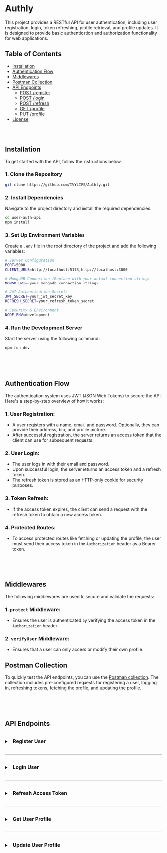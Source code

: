 # Authly

This project provides a RESTful API for user authentication, including user registration, login, token refreshing, profile retrieval, and profile updates. It is designed to provide basic authentication and authorization functionality for web applications.

## Table of Contents

-   [Installation](#installation)
-   [Authentication Flow](#authentication-flow)
-   [Middlewares](#middlewares)
-   [Postman Collection](#postman-collection)
-   [API Endpoints](#api-endpoints)
    -   [POST /register](#post-register)
    -   [POST /login](#post-login)
    -   [POST /refresh](#post-refresh)
    -   [GET /profile](#get-profile)
    -   [PUT /profile](#put-profile)
-   [License](#license)

<br>
<br>

## Installation

To get started with the API, follow the instructions below.

### 1. Clone the Repository

```bash
git clone https://github.com/IVYLIFE/Authly.git
```

### 2. Install Dependencies
Navigate to the project directory and install the required dependencies.

```bash
cd user-auth-api
npm install
```

### 3. Set Up Environment Variables
Create a `.env` file in the root directory of the project and add the following variables:

```bash
# Server Configuration
PORT=5000
CLIENT_URLS=http://localhost:5173,http://localhost:3000

# MongoDB Connection (Replace with your actual connection string)
MONGO_URI=<your_mongodb_connection_string>

# JWT Authentication Secrets
JWT_SECRET=your_jwt_secret_key
REFRESH_SECRET=your_refresh_token_secret

# Security & Environment
NODE_ENV=development
```

### 4. Run the Development Server

Start the server using the following command:

```bash
npm run dev
```


<br>
<br>
<br>


## Authentication Flow

The authentication system uses JWT (JSON Web Tokens) to secure the API. Here's a step-by-step overview of how it works:

### 1. User Registration:
- A user registers with a name, email, and password. Optionally, they can provide their address, bio, and profile picture.
- After successful registration, the server returns an access token that the client can use for subsequent requests.

### 2. User Login:
- The user logs in with their email and password.
- Upon successful login, the server returns an access token and a refresh token.
- The refresh token is stored as an HTTP-only cookie for security purposes.

### 3. Token Refresh:
- If the access token expires, the client can send a request with the refresh token to obtain a new access token.

### 4. Protected Routes:
- To access protected routes like fetching or updating the profile, the user must send their access token in the `Authorization` header as a Bearer token.

<br>
<br>
<br>

## Middlewares

The following middlewares are used to secure and validate the requests:

### 1. `protect` Middleware:
- Ensures the user is authenticated by verifying the access token in the `Authorization` header.

### 2. `verifyUser` Middleware:
- Ensures that a user can only access or modify their own profile.

## Postman Collection

To quickly test the API endpoints, you can use the [Postman collection](https://documenter.getpostman.com/view/23283772/2sB2cPk6FR). The collection includes pre-configured requests for registering a user, logging in, refreshing tokens, fetching the profile, and updating the profile.

<br>
<br>
<br>

## API Endpoints 

<br>
<details id = "#post-register" >
  <summary><span style="font-size: 16px; font-weight: bold; margin: 50px 10px">Register User </summary>
  <p>This endpoint allows the client to register a new user. </p>

#### **Request:**

-   **`name`** (string, required): The name of the user.
-   **`email`** (string, required): The email address of the user. It should be unique.
-   **`password`** (string, required): The password for the user account. It should be securely hashed on the server.
-   **`address`** (string, optional): The address of the user.
-   **`bio`** (string, optional): A brief bio or description of the user.
-   **`profilePicture`** (string, optional): URL of the user's profile picture.

Example:

```json
{
    "name": "IvyLife",
    "email": "thisivylife01@gmail.com",
    "address": "Delhi",
    "password": "password!"
}
```

#### **Response:**

The response of this request is a JSON schema representing the user registration details. The schema includes the following properties:

-   **`_id`** (string): The unique identifier of the registered user.
-   **`name`** (string): The name of the registered user.
-   **`email`** (string): The email address of the registered user.
-   **`accessToken`** (string): A JWT access token to be used for authenticating further requests.

Example:

```json
{
    "_id": "67e91842b489125fbf9f138d",
    "name": "IvyLife",
    "email": "thisivylife01@gmail.com",
    "accessToken": "eyJhbGciOiJIUzI1NiIsInR5cCI6IkpXVCJ9.eyJpZCI6IjY3ZTk0YjUyMDBjOTUwODVmYjMyNGFiZSIsImlhdCI6MTc0MzM0MjQxOCwiZXhwIjoxNzQzMzQzMzE4fQ.P8oHo4BCDlT_vvxMLUWS7OR2mkCyA-ixx9BFcmRS9cA"
}
```

#### **Status Codes:**

-   **`201 Created`**: The user was successfully created and registered.
-   **`400 Bad Request`**: The request was invalid, Reason can be A user with the provided email already exists or missing data (e.g., missing required fields).

</details>

<br>

---

<br>

<details>
  <summary><span style="font-size: 16px; font-weight: bold; margin: 50px 10px">Login User</summary>

  <p>This endpoint allows users to log in by providing their email and password.  
  If the credentials are valid, the user will receive an access token and a refresh token.</p>

#### **Request:**

-   `email` (string): The email address of the user.
-   `password` (string): The password for the user's account.

```json
{
    "email": "thisivylife01@gmail.com",
    "password": "password!"
}
```

#### **Response:**

The response will return a JSON object with the following properties:

-   **`_id`** (string): The unique identifier of the logged-in user.
-   **`name`** (string): The name of the logged-in user.
-   **`email`** (string): The email address of the logged-in user.
-   **`accessToken`** (string): A JWT access token for the user to authenticate further requests.

```json
{
    "_id": "67e91842b489125fbf9f138d",
    "name": "IvyLife",
    "email": "thisivylife01@gmail.com",
    "accessToken": "eyJhbGciOiJIUzI1NiIsInR5cCI6IkpXVCJ9.eyJpZCI6IjY3ZTkxODQyYjQ4OTEyNWZiZjlmMTM4ZCIsImlhdCI6MTc0MzMyOTM0NiwiZXhwIjoxNzQzMzMwMjQ2fQ.O7kytBT90d2kLOE5nwGEVKLV-nu80hj3_m9chqsezZU"
}
```

#### **Status Codes:**

-   **`200 OK`**: The login is successful. The response contains user details and tokens.
-   **`401 Unauthorized`**: The email or password is incorrect.
-   **`404 Not Found`**: No user exists with that email.
-   **`500 Internal Server Error`**: A server error occurred during the login process.

</details>

<br>

---

<br>
<details>
    <summary><span style="font-size: 16px; font-weight: bold; margin: 50px 10px">Refresh Access Token</summary>
  <p>This endpoint allows a user to refresh their access token by providing a valid refresh token stored in a cookie. If the refresh token is valid, a new access token will be generated and returned to the user.</p>

#### **Request:**

The request expects the **refresh token** to be sent in the **cookies** (not in the request body).

#### **Response:**

The response will return a JSON object with the following property:

-   **`accessToken`** (string): A newly generated JWT access token for the user.

```json
{
    "accessToken": "eyJhbGciOiJIUzI1NiIsInR5cCI6IkpXVCJ9.eyJpZCI6IjY3ZTkxODQyYjQ4OTEyNWZiZjlmMTM4ZCIsImlhdCI6MTY4NjQzMjU0NiwiZXhwIjoxNzQzMzMwMjQ2fQ.JUvH6J1U3lg7zyhDmb-fz6mwR2IlnuXwqQ-aEZAVj8w"
}
```

#### **Status Codes:**

-   **`200 OK`**: The refresh token is valid, and a new access token is returned.
-   **`401 Unauthorized`**: The request does not contain a refresh token.
-   **`403 Forbidden`**: The refresh token is invalid or expired.

</details>

<br>

***

<br>
<details>
  <summary><span style="font-size: 16px; font-weight: bold; margin: 50px 10px">Get User Profile</summary>

<p>This endpoint retrieves the profile details of the currently authenticated user. The user is authenticated through the **protect middleware**, which ensures the request contains a valid JWT access token.</p>

#### **Request:**

The request does not require a body, as the user information is retrieved from the authenticated user's session.

#### **Headers:**

-   **`Authorization`** (string, required): The **JWT access token** in the format `Bearer` . This token is used for authentication and must be valid.

#### **Response:**

If successful, the response will return the profile information of the user as a JSON object. The user's sensitive information like the password is not included.

```json
{
    "_id": "67e94b5200c95085fb324abe",
    "name": "IvyLife",
    "email": "thisivylife01@gmail.com",
    "address": "Delhi",
    "createdAt": "2025-03-30T13:46:58.158Z",
    "updatedAt": "2025-03-30T13:48:59.405Z",
    "__v": 0
}
```

#### **Status Codes:**

-   **`200 OK`**: The user profile is successfully fetched and returned.
-   **`401 Unauthorized`**: The request does not contain a valid access token or the token is expired/invalid.
-   **`500 Internal Server Error`**: There was an error fetching the user profile from the database.
</details>

<br>

***

<br>
<details>

  <summary><span style="font-size: 16px; font-weight: bold; margin: 50px 10px">Update User Profile</summary>
<p>This endpoint allows the authenticated user to update their profile information. The user must provide the updated data in the request body, and only the fields provided will be updated.</p>

#### **Headers:**

-   **`Authorization`** (string, required): The **JWT access token** in the format `Bearer` . This token is used for authentication and must be valid.

#### **Request:**

-   **`name`** (string, optional): The updated name of the user.
-   **`email`** (string, optional): The updated email address of the user.
-   **`address`** (string, optional): The updated address of the user.
-   **`bio`** (string, optional): The updated bio of the user.
-   **`profilePicture`** (string, optional): The URL of the updated profile picture.
-   **`password`** (string, optional): The new password for the user. If provided, it will be hashed before saving.

```json
{
    "name": "Updated Name",
    "email": "updated.email@example.com",
    "address": "New Address",
    "bio": "Updated Bio",
    "profilePicture": "https://example.com/updated-profile.jpg",
    "password": "newpassword123"
}
```

#### **Response:**

If the update is successful, the response will return a success message along with the updated user profile.

```json
{
    "message": "Profile updated successfully",
    "user": {
        "_id": "67e91842b489125fbf9f138d",
        "name": "Updated Name",
        "email": "updated.email@example.com",
        "address": "New Address",
        "bio": "Updated Bio",
        "profilePicture": "https://example.com/updated-profile.jpg"
    }
}
```

#### **Status Codes:**

-   **200 OK**: The user profile is successfully updated.
-   **401 Unauthorized**: The request does not contain a valid access token or the token is expired/invalid.
-   **404 Not Found**: The user could not be found in the database (this should not typically happen if the token is valid).

</details>



